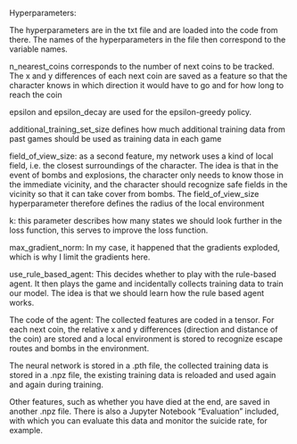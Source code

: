 Hyperparameters:

The hyperparameters are in the txt file and are loaded into the code from there. The names of the hyperparameters in the file then correspond to the variable names.

n_nearest_coins corresponds to the number of next coins to be tracked. The x and y differences of each next coin are saved as a feature so that the character knows
in which direction it would have to go and for how long to reach the coin

epsilon and epsilon_decay are used for the epsilon-greedy policy.

additional_training_set_size defines how much additional training data from past games should be used as training data in each game

field_of_view_size: as a second feature, my network uses a kind of local field, i.e. the closest surroundings of the character. The idea is that in the event of bombs and explosions, the character
only needs to know those in the immediate vicinity, and the character should recognize safe fields in the vicinity so that it can take cover from bombs.
The field_of_view_size hyperparameter therefore defines the radius of the local environment

k: this parameter describes how many states we should look further in the loss function, this serves to improve the loss function.

max_gradient_norm: In my case, it happened that the gradients exploded, which is why I limit the gradients here.

use_rule_based_agent: This decides whether to play with the rule-based agent. It then plays the game and incidentally collects training data to train our model.
The idea is that we should learn how the rule based agent works.



The code of the agent:
The collected features are coded in a tensor. For each next coin, the relative x and y differences (direction and distance of the coin) are stored and 
a local environment is stored to recognize escape routes and bombs in the environment.

The neural network is stored in a .pth file, the collected training data is stored in a .npz file, the existing training data is reloaded and used again and again during training.

Other features, such as whether you have died at the end, are saved in another .npz file. There is also a Jupyter Notebook “Evaluation” included, with which you can evaluate this
data and monitor the suicide rate, for example.


